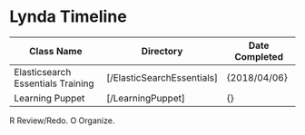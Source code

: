# Lynda Timeline

| Class Name                              | Directory                          | Date Completed |
| ----------------------------------------| ---------------------------------- | ---------------|
| Elasticsearch Essentials Training       | [/ElasticSearchEssentials]         | {2018/04/06}   |
| Learning Puppet                         | [/LearningPuppet]                  | {}             |



R Review/Redo.
O Organize.
